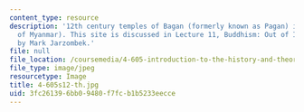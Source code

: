 ```yaml
---
content_type: resource
description: '12th century temples of Bagan (formerly known as Pagan) in Burma (Republic
  of Myanmar). This site is discussed in Lecture 11, Buddhism: Out of India. Photo
  by Mark Jarzombek.'
file: null
file_location: /coursemedia/4-605-introduction-to-the-history-and-theory-of-architecture-spring-2012/3fc261396bb09480f7fcb1b5233eecce_4-605s12-th.jpg
file_type: image/jpeg
resourcetype: Image
title: 4-605s12-th.jpg
uid: 3fc26139-6bb0-9480-f7fc-b1b5233eecce
---
```

